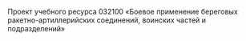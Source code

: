 Проект учебного ресурса 032100 «Боевое применение береговых ракетно-артиллерийских соединений, воинских частей и подразделений»